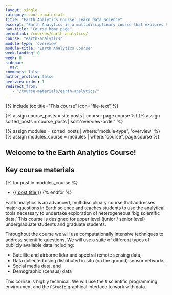 ```yaml
---
layout: single
category: course-materials
title: "Earth Analytics Course: Learn Data Science"
excerpt: "Earth Analytics is a multidisciplinary course that explores how to use different types of data to address major Earth science questions. Learn more about the course."
nav-title: "Course home page"
permalink: /courses/earth-analytics/
course: "earth-analytics"
module-type: 'overview'
module-title: "Earth Analytics Course"
week-landing: 0
week: 0
sidebar:
  nav:
comments: false
author_profile: false
overview-order: 1
redirect_from:
   - "/course-materials/earth-analytics/"
---
```


{% include toc title="This course" icon="file-text" %}

{% assign course_posts = site.posts | course: page.course %}
{% assign sorted_posts = course_posts | sort:'overview-order' %}

{% assign modules = sorted_posts | where:"module-type", 'overview' %}
{% assign modules_course = modules | where:"course", page.course %}

<div class="notice--info" markdown="1">

## <i class="fa fa-ship" aria-hidden="true"></i> Welcome to the Earth Analytics Course!

## Key course materials

{% for post in modules_course %}
 * <a href="{{ site.url }}{{ post.permalink }}">{{ post.title }}</a>
{% endfor %}

</div>
<!-- an overview module specifies the overview content for the course including syllabus and any assignments  module-type: 'session' specified a week or a particular set of content surrounding a topic - eg internship seminar, etc -->

Earth analytics is an advanced, multidisciplinary course that addresses major
questions in Earth science and teaches students to use the analytical tools
necessary to undertake exploration of heterogeneous ‘big scientific data.’ This
course is designed for upper level (junior / senior level) undergraduate students
and graduate students.

Throughout the course we will use computationally intensive techniques to address
scientific questions. We will use a suite of different types of publicly available
data including:

* Satellite and airborne lidar and spectral remote sensing data,
* Data collected using distributed in situ (on the ground) sensor networks,
* Social media data, and
* Demographic (census) data

This course is highly technical. We will use the `R` scientific programming
environment and the `RStudio` graphical interface to work with data.
